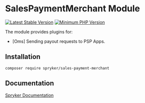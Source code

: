 # SalesPaymentMerchant Module
[![Latest Stable Version](https://poser.pugx.org/spryker/sales-payment-merchant/v/stable.svg)](https://packagist.org/packages/spryker/sales-payment-merchant)
[![Minimum PHP Version](https://img.shields.io/badge/php-%3E%3D%208.2-8892BF.svg)](https://php.net/)

The module provides plugins for:
 - [Oms] Sending payout requests to PSP Apps.

## Installation

```
composer require spryker/sales-payment-merchant
```
## Documentation

[Spryker Documentation](https://docs.spryker.com)
